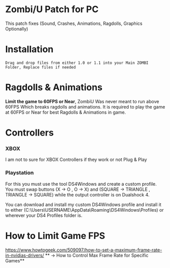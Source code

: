# Zombi/U Patch for PC
This patch fixes (Sound, Crashes, Animations, Ragdolls, Graphics Optionally)

# Installation
` Drag and drop files from either 1.0 or 1.1 into your Main ZOMBI Folder, Replace files if needed `

# Ragdolls & Animations
**Limit the game to 60FPS or Near**, ZombiU Was never meant to run above 60FPS Which breaks ragdolls and animations. It is required to play the game at 60FPS or Near for best Ragdolls & Animations in game.

# Controllers
### XBOX
I am not to sure for XBOX Controllers if they work or not Plug & Play
### Playstation
For this you must use the tool DS4Windows and create a custom profile. You must swap buttons (X -> O , O -> X) and (SQUARE -> TRIANGLE , TRIANGLE -> SQUARE) while the output controller is on Dualshock 4.

You can download and install my custom DS4Windows profile and install it to either (C:\Users\USERNAME\AppData\Roaming\DS4Windows\Profiles) or wherever your DS4 Profiles folder is.

# How to Limit Game FPS
https://www.howtogeek.com/509097/how-to-set-a-maximum-frame-rate-in-nvidias-drivers/
** -> How to Control Max Frame Rate for Specific Games**
